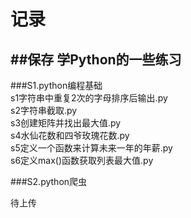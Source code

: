 # 记录
##保存 学Python的一些练习
-------------------------
###S1.python编程基础  
s1字符串中重复2次的字母排序后输出.py  
s2字符串截取.py  
s3创建矩阵并找出最大值.py  
s4水仙花数和四爷玫瑰花数.py  
s5定义一个函数来计算未来一年的年薪.py  
s6定义max()函数获取列表最大值.py  
  
###S2.python爬虫   
   
待上传   
